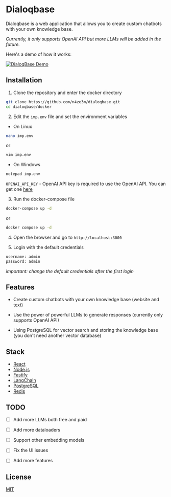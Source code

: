 # Dialoqbase

Dialoqbase is a web application that allows you to create custom chatbots with your own knowledge base. 

*Currently, it only supports OpenAI API but more LLMs will be added in the future.*

Here's a demo of how it works:

[![DialoqBase Demo](https://img.youtube.com/vi/Kktfs8JI4yI/0.jpg)](https://www.youtube.com/watch?v=Kktfs8JI4yI)

## Installation

1. Clone the repository and enter the docker directory

```bash
git clone https://github.com/n4ze3m/dialoqbase.git
cd dialoqbase/docker
```

2. Edit the `imp.env` file and set the environment variables

- On Linux

```bash
nano imp.env
```
or 

```bash
vim imp.env
```

- On Windows

```bash
notepad imp.env
```


`OPENAI_API_KEY` - OpenAI API key is required to use the OpenAI API. You can get one [here](https://platform.openai.com/account/api-keys)


3. Run the docker-compose file

```bash
docker-compose up -d
```

or

```bash
docker compose up -d
```

4. Open the browser and go to `http://localhost:3000`

5. Login with the default credentials

```bash
username: admin
password: admin
```

_important: change the default credentials after the first login_

## Features

- Create custom chatbots with your own knowledge base (website and text)

- Use the power of powerful LLMs to generate responses (currently only supports OpenAI API)

- Using PostgreSQL for vector search and storing the knowledge base (you don't need another vector database)

## Stack

- [React](https://reactjs.org/)
- [Node.js](https://nodejs.org/)
- [Fastify](https://www.fastify.io/)
- [LangChain](https://langchain.com/)
- [PostgreSQL](https://www.postgresql.org/)
- [Redis](https://redis.io/)

## TODO

- [ ] Add more LLMs both free and paid

- [ ] Add more dataloaders

- [ ] Support other embedding models

- [ ] Fix the UI issues

- [ ] Add more features


## License

[MIT](LICENSE)